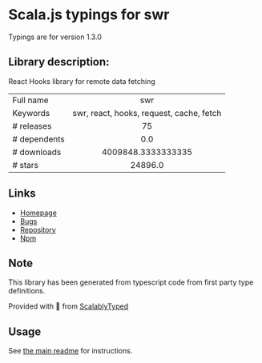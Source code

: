 
# Scala.js typings for swr

Typings are for version 1.3.0

## Library description:
React Hooks library for remote data fetching

|                    |                 |
| ------------------ | :-------------: |
| Full name          | swr |
| Keywords           | swr, react, hooks, request, cache, fetch |
| # releases         | 75 |
| # dependents       | 0.0 |
| # downloads        | 4009848.3333333335 |
| # stars            | 24896.0 |

## Links
- [Homepage](https://swr.vercel.app)
- [Bugs](https://github.com/vercel/swr/issues)
- [Repository](https://github.com/vercel/swr)
- [Npm](https://www.npmjs.com/package/swr)
    


## Note
This library has been generated from typescript code from first party type definitions.

Provided with :purple_heart: from [ScalablyTyped](https://github.com/oyvindberg/ScalablyTyped)

## Usage
See [the main readme](../../readme.md) for instructions.


